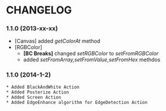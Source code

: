# CHANGELOG

### 1.1.0 (2013-xx-xx)

  * [Canvas] added *getColorAt* method 
  * [RGBColor] 
    - **[BC Breaks]** changed  *setRGBColor* to *setFromRGBColor*
    - added    *setFromArray,setFromValue,setFromHex* methdos

### 1.1.0 (2014-1-2)

    * Added BlackAndWhite Action
    * Added Posterize Action
    * Added Screen Action
    * Added EdgeEnhance algorithm for EdgeDetection Action